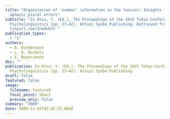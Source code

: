 ```yaml
---
title: "Organisation of 'number' information in the lexicon: Insights from
  aphasic plural errors"
subtitle: "In Otsu, Y. (Ed.), The Proceedings of the 10th Tokyo Conference on
  Psycholinguistics (pp. 27–42). Hituzi Syobo Publishing. Retrieved from
  tinyurl.com/2nadnk7n "
publication_types:
  - "1"
authors:
  - B. Biedermann
  - L. A. Nickels
  - E. Beyersmann
doi: ""
publication: In Otsu, Y. (Ed.), The Proceedings of the 10th Tokyo Conference on
  Psycholinguistics (pp. 27–42). Hituzi Syobo Publishing
draft: false
featured: false
image:
  filename: featured
  focal_point: Smart
  preview_only: false
summary: "2009"
date: 2009-11-01T02:41:57.884Z
---
```


